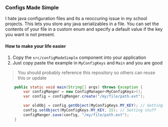 ### Configs Made Simple
I hate java configuration files and its a reoccuring issue in my school projects.
This lets you store any java serializables in a file. You can set the contents of your
file in a custom enum and specify a default value if the key you want is not present.

#### How to make your life easier
1. Copy the `src/configMadeSimple` component into your application
2. Just copy paste the example in `MyConfigKeys` and `Main` and you are good

> You should probably reference this repository so others can reuse this or update

```java
    public static void main(String[] args) throws Exception {
        var configManger = new ConfigManager<MyConfigKeys>();
        var config = configManger.create("/my/file/path.ext");

        var oldObj = config.getObject(MyConfigKeys.MY_KEY); // Getting stuff (Might return default value)
        config.setObject(MyConfigKeys.MY_KEY, 15); // Setting stuff
        configManger.save(config, "/my/file/path.ext");
    }
```
